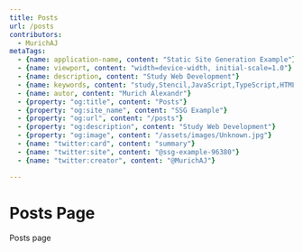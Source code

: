 ```yaml
---
title: Posts
url: /posts
contributors:
  - MurichAJ
metaTags: 
  - {name: application-name, content: "Static Site Generation Example"}
  - {name: viewport, content: "width=device-width, initial-scale=1.0"}
  - {name: description, content: "Study Web Development"}
  - {name: keywords, content: "study,Stencil,JavaScript,TypeScript,HTML,SSG"}
  - {name: autor, content: "Murich Alexandr"}
  - {property: "og:title", content: "Posts"}
  - {property: "og:site_name", content: "SSG Example"}
  - {property: "og:url", content: "/posts"}
  - {property: "og:description", content: "Study Web Development"}
  - {property: "og:image", content: "/assets/images/Unknown.jpg"}
  - {name: "twitter:card", content: "summary"}
  - {name: "twitter:site", content: "@ssg-example-96380"}
  - {name: "twitter:creator", content: "@MurichAJ"}

---
```


# Posts Page

Posts page